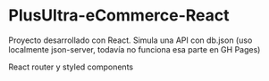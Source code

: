 # PlusUltra-eCommerce-React

Proyecto desarrollado con React.
Simula una API con db.json (uso localmente json-server, todavía no funciona esa parte en GH Pages)

React router y styled components
